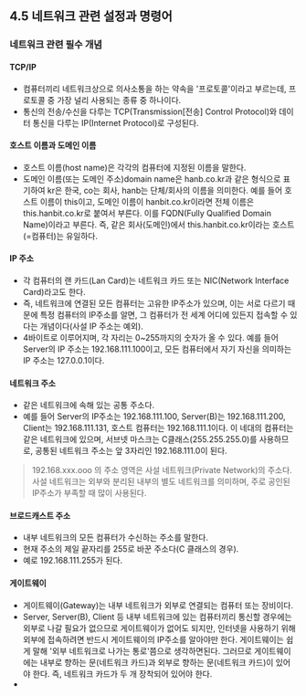 ## 4.5 네트워크 관련 설정과 명령어

### 네트워크 관련 필수 개념

#### TCP/IP
- 컴퓨터끼리 네트워크상으로 의사소통을 하는 약속을 '프로토콜'이라고 부르는데, 프로토콜 중 가장 널리 사용되는 종류 중 하나이다.
- 통신의 전송/수신을 다루는 TCP(Transmission[전송] Control Protocol)와 데이터 통신을 다루는 IP(Internet Protocol)로 구성된다.

#### 호스트 이름과 도메인 이름
- 호스트 이름(host name)은 각각의 컴퓨터에 지정된 이름을 말한다.
- 도메인 이름(또는 도메인 주소)domain name은 hanb.co.kr과 같은 형식으로 표기하여 kr은 한국, co는 회사, hanb는 단체/회사의 이름을 의미한다. 예를 들어 호스트 이름이 this이고, 도메인 이름이 hanbit.co.kr이라면 전체 이름은 this.hanbit.co.kr로 붙여서 부른다. 이를 FQDN(Fully Qualified Domain Name)이라고 부른다. 즉, 같은 회사(도메인)에서 this.hanbit.co.kr이라는 호스트(=컴퓨터)는 유일하다.

#### IP 주소
- 각 컴퓨터의 랜 카드(Lan Card)는 네트워크 카드 또는 NIC(Network Interface Card)라고도 한다.
- 즉, 네트워크에 연결된 모든 컴퓨터는 고유한 IP주소가 있으며, 이는 서로 다르기 때문에 특정 컴퓨터의 IP주소를 알면, 그 컴퓨터가 전 세계 어디에 있든지 접속할 수 있다는 개념이다(사설 IP 주소는 예외).
- 4바이트로 이루어지며, 각 자리는 0~255까지의 숫자가 올 수 있다. 예를 들어 Server의 IP 주소는 192.168.111.100이고, 모든 컴퓨터에서 자기 자신을 의미하는 IP 주소는 127.0.0.1이다.

#### 네트워크 주소
- 같은 네트워크에 속해 있는 공통 주소다.
- 예를 들어 Server의 IP주소는 192.168.111.100, Server(B)는 192.168.111.200, Client는 192.168.111.131, 호스트 컴퓨터는 192.168.111.1이다. 이 네대의 컴퓨터는 같은 네트워크에 있으며, 서브넷 마스크는 C클래스(255.255.255.0)를 사용하므로, 공통된 네트워크 주소는 앞 3자리인 192.168.111.0이 된다.

> 192.168.xxx.ooo 의 주소 영역은 사설 네트워크(Private Network)의 주소다. 사설 네트워크는 외부와 분리된 내부의 별도 네트워크를 의미하며, 주로 공인된 IP주소가 부족할 때 많이 사용된다.

#### 브로드캐스트 주소
- 내부 네트워크의 모든 컴퓨터가 수신하는 주소를 말한다.
- 현재 주소의 제일 끝자리를 255로 바꾼 주소다(C 클래스의 경우).
- 예로 192.168.111.255가 된다.

#### 게이트웨이
- 게이트웨이(Gateway)는 내부 네트워크가 외부로 연결되는 컴퓨터 또는 장비이다.
- Server, Server(B), Client 등 내부 네트워크에 있는 컴퓨터끼리 통신할 경우에는 외부로 나갈 필요가 없으므로 게이트웨이가 없어도 되지만, 인터넷을 사용하기 위해 외부에 접속하려면 반드시 게이트웨이의 IP주소를 알아야만 한다. 게이트웨이는 쉽게 말해 '외부 네트워크로 나가는 통로'쯤으로 생각하면된다. 그러므로 게이트웨이에는 내부로 향하는 문(네트워크 카드)과 외부로 향하는 문(네트워크 카드)이 있어야 한다. 즉, 네트워크 카드가 두 개 장착되어 있어야 한다.
- 

